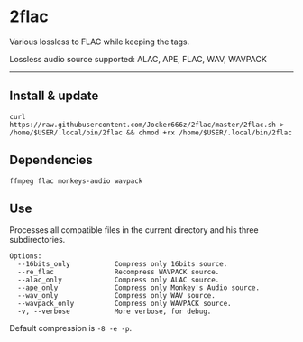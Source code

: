 # 2flac

Various lossless to FLAC while keeping the tags.

Lossless audio source supported: ALAC, APE, FLAC, WAV, WAVPACK

--------------------------------------------------------------------------------------------------
## Install & update
`curl https://raw.githubusercontent.com/Jocker666z/2flac/master/2flac.sh > /home/$USER/.local/bin/2flac && chmod +rx /home/$USER/.local/bin/2flac`

## Dependencies
`ffmpeg flac monkeys-audio wavpack`

## Use
Processes all compatible files in the current directory and his three subdirectories.
```
Options:
  --16bits_only           Compress only 16bits source.
  --re_flac               Recompress WAVPACK source.
  --alac_only             Compress only ALAC source.
  --ape_only              Compress only Monkey's Audio source.
  --wav_only              Compress only WAV source.
  --wavpack_only          Compress only WAVPACK source.
  -v, --verbose           More verbose, for debug.
```
Default compression is `-8 -e -p`.
